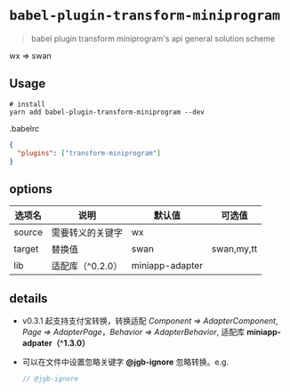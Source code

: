 # `babel-plugin-transform-miniprogram`

> babel plugin transform miniprogram's api general solution scheme

wx => swan

## Usage

```shell
# install
yarn add babel-plugin-transform-miniprogram --dev
```

.babelrc

```json
{
  "plugins": ["transform-miniprogram"]
}
```

## options

| 选项名 | 说明             | 默认值          | 可选值  |
| ------ | ---------------- | --------------- | ------- |
| source | 需要转义的关键字 | wx              |         |
| target | 替换值           | swan            | swan,my,tt |
| lib    | 适配库（^0.2.0） | miniapp-adapter |         |

## details

* v0.3.1 起支持支付宝转换，转换适配 *Component =>  AdapterComponent*, *Page => AdapterPage*，*Behavior => AdapterBehavior*, 适配库 **miniapp-adpater（^1.3.0）**

* 可以在文件中设置忽略关键字 **@jgb-ignore** 忽略转换。e.g.

  ```js
  // @jgb-ignore
  ```
